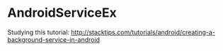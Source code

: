 # AndroidServiceEx
Studying this tutorial: http://stacktips.com/tutorials/android/creating-a-background-service-in-android
